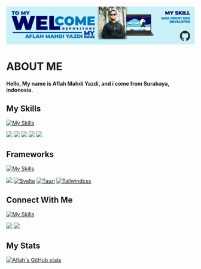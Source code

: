 ![MasYaaz](img/Heading.png)

# ABOUT ME

#### Hello, My name is Aflah Mahdi Yazdi, and i come from Surabaya, indonesia.

## My Skills

[![My Skills](https://skillicons.dev/icons?i=js,html,css,php,rust)]()

[![](https://img.shields.io/badge/JavaScript-323330?style=for-the-badge&logo=javascript&logoColor=F7DF1E)]()  [![](https://img.shields.io/badge/HTML5-E34F26?style=for-the-badge&logo=html5&logoColor=white)]()  [![](https://img.shields.io/badge/CSS-639?style=for-the-badge&logo=css&logoColor=white)]() [![](https://img.shields.io/badge/php-%23777BB4?style=for-the-badge&logo=php&logoColor=white)]() [![](https://img.shields.io/badge/Rust-%23000000?style=for-the-badge&logo=rust&logoColor=white)]()

## Frameworks

[![My Skills](https://skillicons.dev/icons?i=bootstrap,svelte,tauri,tailwindcss)]()

[![](https://img.shields.io/badge/Bootstrap-563D7C?style=for-the-badge&logo=bootstrap&logoColor=white)]() [![Svelte](https://img.shields.io/badge/Svelte-%23f1413d.svg?style=for-the-badge&logo=bootstrap&logoColor=white)]() [![Tauri](https://img.shields.io/badge/Tauri-24C8D8?style=for-the-badge&logo=tauri&logoColor=white)]() [![Tailwindcss](https://img.shields.io/badge/Tailwind%20CSS-%2338B2AC?style=for-the-badge&logo=tailwindcss&logoColor=white)]()

## Connect With Me

[![My Skills](https://skillicons.dev/icons?i=instagram,linkedin)]()

[![](https://img.shields.io/badge/Instagram-E4405F?style=for-the-badge&logo=instagram&logoColor=white)](https://www.instagram.com/mas_yazz22/) [![](https://img.shields.io/badge/LinkedIn-0077B5?style=for-the-badge&logo=linkedin&logoColor=white
)](https://www.linkedin.com/in/aflah-mahdi-yazdi-a69414355/) 


## My Stats

[![Aflah's GitHub stats](https://github-readme-stats.vercel.app/api?username=MasYaaz&show_icons=true&theme=dark)]()
<!--
**MasYaaz/MasYaaz** is a ✨ _special_ ✨ repository because its `README.md` (this file) appears on your GitHub profile.

Here are some ideas to get you started:

- 🔭 I’m currently working on ...
- 🌱 I’m currently learning ...
- 👯 I’m looking to collaborate on ...
- 🤔 I’m looking for help with ...
- 💬 Ask me about ...
- 📫 How to reach me: ...
- 😄 Pronouns: ...
- ⚡ Fun fact: ...
-->
